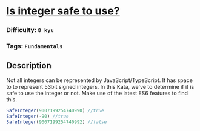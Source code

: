 # [Is integer safe to use?](https://www.codewars.com/kata/55a4f9afeffe4231090000d6)

### Difficulty: `8 kyu`

### Tags: `Fundamentals`

## Description

Not all integers can be represented by JavaScript/TypeScript. It has space to to represent 53bit signed integers. In this Kata, we've to determine if it is safe to use the integer or not. Make use of the latest ES6 features to find this.

```js
SafeInteger(9007199254740990) //true
SafeInteger(-90) //true
SafeInteger(9007199254740992) //false
```